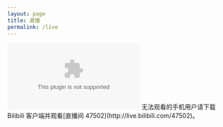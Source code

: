 ```yaml
---
layout: page
title: 直播
permalink: /live
---
```


<embed src="http://static.hdslb.com/live-static/swf/LivePlayerEx_1.swf?room_id=47502&cid=47502&state=LIVE">
  无法观看的手机用户请下载 Bilibili 客户端并观看[直播间 47502](http://live.bilibili.com/47502)。
</embed>
